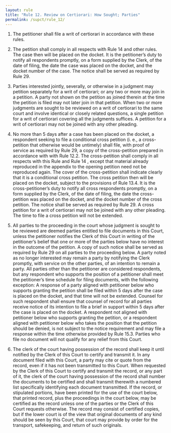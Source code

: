 ```yaml
---
layout: rule
title: "Rule 12. Review on Certiorari: How Sought; Parties"
permalink: /supct/rule_12/
---
```


1. The petitioner shall file a writ of certiorari in accordance with these rules.


2. The petition shall comply in all respects with Rule 14 and other rules. The case then will be placed on the docket. It is the petitioner’s duty to notify all respondents promptly, on a form supplied by the Clerk, of the date of filing, the date the case was placed on the docket, and the docket number of the case. The notice shall be served as required by Rule 29.


3. Parties interested jointly, severally, or otherwise in a judgment may petition separately for a writ of certiorari; or any two or more may join in a petition. A party not shown on the petition as joined therein at the time the petition is filed may not later join in that petition. When two or more judgments are sought to be reviewed on a writ of certiorari to the same court and involve identical or closely related questions, a single petition for a writ of certiorari covering all the judgments suffices. A petition for a writ of certiorari may not be joined with any other pleading.


4. No more than 5 days after a case has been placed on the docket, a respondent seeking to file a conditional cross petition (i. e., a cross-petition that otherwise would be untimely) shall file, with proof of service as required by Rule 29, a copy of the cross-petition prepared in accordance with with Rule 12.2. The cross-petition shall comply in all respects with this Rule and Rule 14 , except that material already reproduced in the appendix to the opening petition need not be reproduced again. The cover of the cross-petition shall indicate clearly that it is a conditional cross petition. The cross petition then will be placed on the docket, subject to the provisions of Rule 13.4. It is the cross-petitioner’s duty to notify all cross respondents promptly, on a form supplied by the Clerk, of the date of filing, the date the cross-petition was placed on the docket, and the docket number of the cross petition. The notice shall be served as required by Rule 29. A cross petition for a writ of certiorari may not be joined with any other pleading. The time to file a cross petition will not be extended.


5. All parties to the proceeding in the court whose judgment is sought to be reviewed are deemed parties entitled to file documents in this Court, unless the petitioner notifies the Clerk of this Court in writing of the petitioner’s belief that one or more of the parties below have no interest in the outcome of the petition. A copy of such notice shall be served as required by Rule 29 on all parties to the proceeding below. A party noted as no longer interested may remain a party by notifying the Clerk promptly, with service on the other parties, of an intention to remain a party. All parties other than the petitioner are considered respondents, but any respondent who supports the position of a petitioner shall meet the petitioner’s time schedule for filing documents, with the following exception: A response of a party aligned with petitioner below who supports granting the petition shall be filed within 5 days after the case is placed on the docket, and that time will not be extended. Counsel for such respondent shall ensure that counsel of record for all parties receive notice of its intention to file a brief in support within 5 days after the case is placed on the docket. A respondent not aligned with petitioner below who supports granting the petition, or a respondent aligned with petitioner below who takes the position that the petition should be denied, is not subject to the notice requirement and may file a response within the time otherwise provided by Rule 15.3. Parties who file no document will not qualify for any relief from this Court.


6. The clerk of the court having possession of the record shall keep it until notified by the Clerk of this Court to certify and transmit it. In any document filed with this Court, a party may cite or quote from the record, even if it has not been transmitted to this Court. When requested by the Clerk of this Court to certify and transmit the record, or any part of it, the clerk of the court having possession of the record shall number the documents to be certified and shall transmit therewith a numbered list specifically identifying each document transmitted. If the record, or stipulated portions, have been printed for the use of the court below, that printed record, plus the proceedings in the court below, may be certified as the record unless one of the parties or the Clerk of this Court requests otherwise. The record may consist of certified copies, but if the lower court is of the view that original documents of any kind should be seen by this Court, that court may provide by order for the transport, safekeeping, and return of such originals.

